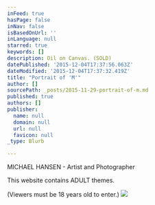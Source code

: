 ```yaml
---
inFeed: true
hasPage: false
inNav: false
isBasedOnUrl: ''
inLanguage: null
starred: true
keywords: []
description: Oil on Canvas. (SOLD)
datePublished: '2015-12-04T17:37:56.063Z'
dateModified: '2015-12-04T17:37:32.419Z'
title: "Portrait of 'M'"
author: []
sourcePath: _posts/2015-11-29-portrait-of-m.md
published: true
authors: []
publisher:
  name: null
  domain: null
  url: null
  favicon: null
_type: Blurb

---
```

MICHAEL HANSEN - Artist and Photographer

This website contains ADULT themes. 

(Viewers must be 18 years old to enter.)
![](https://s3-us-west-2.amazonaws.com/the-grid-img/p/9aabb2e8e47238b524cd88e16ba2bbffa5cfe697.jpg)